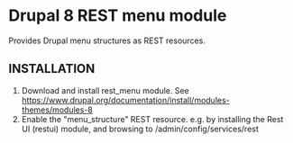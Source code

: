 # Drupal 8 REST menu module

Provides Drupal menu structures as REST resources.

## INSTALLATION

1. Download and install rest_menu module.
   See https://www.drupal.org/documentation/install/modules-themes/modules-8
2. Enable the "menu_structure" REST resource.
   e.g. by installing the Rest UI (restui) module, and browsing to 
   /admin/config/services/rest
